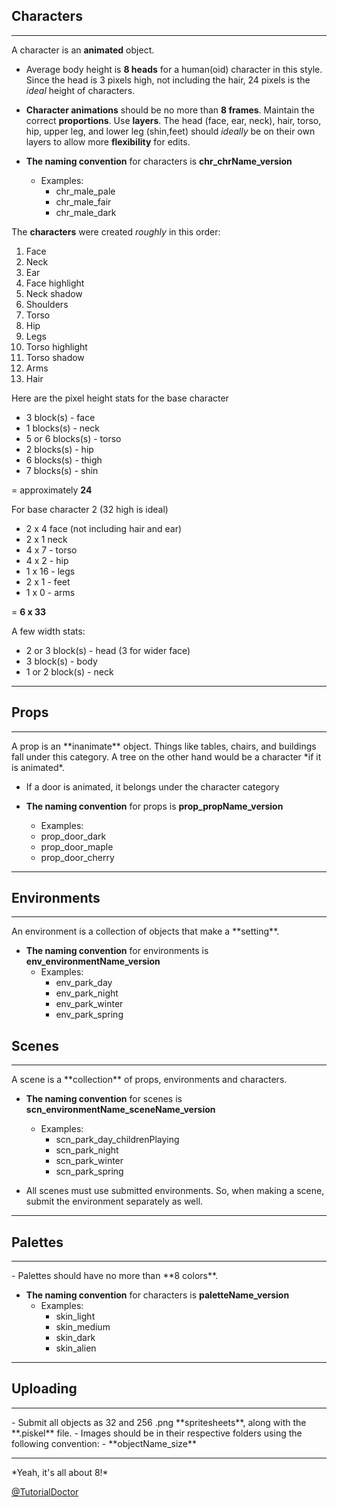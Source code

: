 ## Characters
<hr>

A character is an **animated** object.

- Average body height is **8 heads** for a human(oid) character in this style.
Since the head is 3 pixels high, not including the hair, 24 pixels is the *ideal* height of characters.

- **Character animations** should be no more than **8 frames**. Maintain the correct **proportions**. Use **layers**. The head (face, ear, neck), hair, torso, hip, upper leg, and lower leg (shin,feet) should *ideally* be on their own layers to allow more **flexibility** for edits.

- **The naming convention** for characters is **chr_chrName_version**
	- Examples:
		- chr_male_pale
		- chr_male_fair
		- chr_male_dark

The **characters** were created *roughly* in this order:

1. Face
2. Neck
3. Ear
4. Face highlight
5. Neck shadow
6. Shoulders
7. Torso
8. Hip
9. Legs
10. Torso highlight
11. Torso shadow
12. Arms
13. Hair

Here are the pixel height stats for the base character

- 3 block(s) - face
- 1 blocks(s) - neck
- 5 or 6 blocks(s) - torso
- 2 blocks(s) - hip
- 6 blocks(s) - thigh
- 7 blocks(s) - shin

= approximately **24**

For base character 2 (32 high is ideal)

- 2 x 4 face (not including hair and ear)
- 2 x 1 neck
- 4 x 7 - torso
- 4 x 2 - hip
- 1 x 16 - legs
- 2 x 1 - feet
- 1 x 0 - arms

= **6 x 33**


A few width stats:

- 2 or 3 block(s) - head (3 for wider face)
- 3 block(s) - body
- 1 or 2 block(s) - neck
<hr>

## Props
<hr>
A prop is an **inanimate** object. Things like tables, chairs, and buildings fall under this category. A tree on the other hand would be a character *if it is animated*. 

- If a door is animated, it belongs under the character category

- **The naming convention** for props is **prop_propName_version**
	- Examples:
	 - prop_door_dark
	 - prop_door_maple
	 - prop_door_cherry
<hr>


## Environments
<hr>
An environment is a collection of objects that make a **setting**.

- **The naming convention** for environments is **env_environmentName_version**
	- Examples:
		- env_park_day
		- env_park_night
		- env_park_winter
		- env_park_spring 

## Scenes
<hr>
A scene is a **collection** of props, environments and characters.

- **The naming convention** for scenes is **scn_environmentName_sceneName_version**
	- Examples:
		- scn_park_day_childrenPlaying
		- scn_park_night
		- scn_park_winter
		- scn_park_spring 

- All scenes must use submitted environments. So, when making a scene, submit the environment separately as well.
<hr>

## Palettes
<hr>
- Palettes should have no more than **8 colors**.

- **The naming convention** for characters is **paletteName_version**
	- Examples:
		- skin_light
		- skin_medium
		- skin_dark
		- skin_alien 	
<hr>

## Uploading
<hr>
- Submit all objects as 32 and 256 .png **spritesheets**, along with the **.piskel** file.
- Images should be in their respective folders using the following convention:
	- **objectName_size**
<hr>
*Yeah, it's all about 8!*

[@TutorialDoctor](https://twitter.com/TutorialDoctor)
